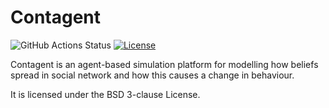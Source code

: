 # Contagent
![GitHub Actions Status](https://github.com/0xr0bert/contagent/actions/workflows/build.yml/badge.svg)
[![License](https://img.shields.io/badge/License-BSD_3--Clause-blue.svg)](https://opensource.org/licenses/BSD-3-Clause)

Contagent is an agent-based simulation platform for modelling how beliefs spread in social network and how this causes a change in behaviour.

It is licensed under the BSD 3-clause License.

